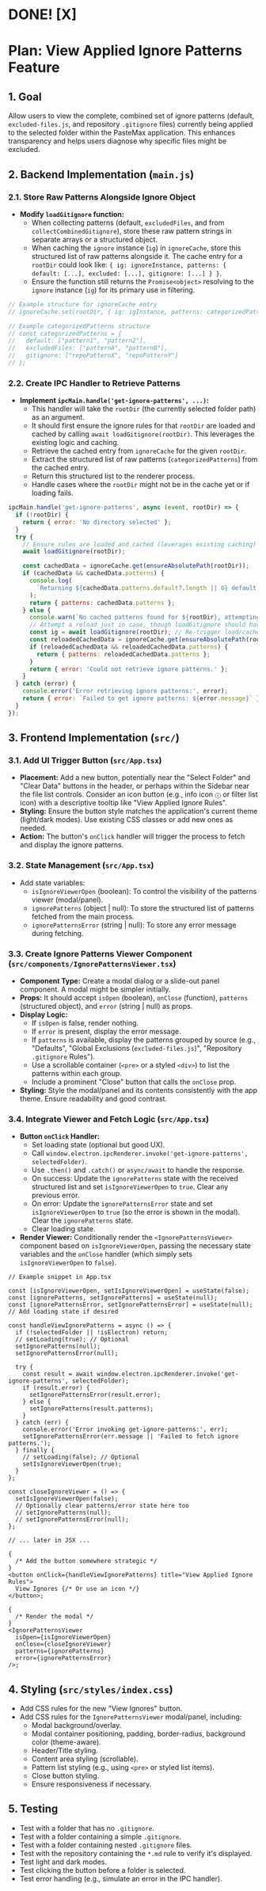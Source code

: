 # DONE! [X]

# Plan: View Applied Ignore Patterns Feature

## 1. Goal

Allow users to view the complete, combined set of ignore patterns (default, `excluded-files.js`, and repository `.gitignore` files) currently being applied to the selected folder within the PasteMax application. This enhances transparency and helps users diagnose why specific files might be excluded.

## 2. Backend Implementation (`main.js`)

### 2.1. Store Raw Patterns Alongside Ignore Object

- **Modify `loadGitignore` function:**
  - When collecting patterns (default, `excludedFiles`, and from `collectCombinedGitignore`), store these raw pattern strings in separate arrays or a structured object.
  - When caching the `ignore` instance (`ig`) in `ignoreCache`, store this structured list of raw patterns alongside it. The cache entry for a `rootDir` could look like: `{ ig: ignoreInstance, patterns: { default: [...], excluded: [...], gitignore: [...] } }`.
  - Ensure the function still returns the `Promise<object>` resolving to the `ignore` instance (`ig`) for its primary use in filtering.

```javascript
// Example structure for ignoreCache entry
// ignoreCache.set(rootDir, { ig: igInstance, patterns: categorizedPatterns });

// Example categorizedPatterns structure
// const categorizedPatterns = {
//   default: ["pattern1", "pattern2"],
//   excludedFiles: ["patternA", "patternB"],
//   gitignore: ["repoPatternX", "repoPatternY"]
// };
```

### 2.2. Create IPC Handler to Retrieve Patterns

- **Implement `ipcMain.handle('get-ignore-patterns', ...)`:**
  - This handler will take the `rootDir` (the currently selected folder path) as an argument.
  - It should first ensure the ignore rules for that `rootDir` are loaded and cached by calling `await loadGitignore(rootDir)`. This leverages the existing logic and caching.
  - Retrieve the cached entry from `ignoreCache` for the given `rootDir`.
  - Extract the structured list of raw patterns (`categorizedPatterns`) from the cached entry.
  - Return this structured list to the renderer process.
  - Handle cases where the `rootDir` might not be in the cache yet or if loading fails.

```javascript
ipcMain.handle('get-ignore-patterns', async (event, rootDir) => {
  if (!rootDir) {
    return { error: 'No directory selected' };
  }
  try {
    // Ensure rules are loaded and cached (leverages existing caching)
    await loadGitignore(rootDir);

    const cachedData = ignoreCache.get(ensureAbsolutePath(rootDir));
    if (cachedData && cachedData.patterns) {
      console.log(
        `Returning ${cachedData.patterns.default?.length || 0} default, ${cachedData.patterns.excludedFiles?.length || 0} excluded, ${cachedData.patterns.gitignore?.length || 0} gitignore patterns for ${rootDir}`
      );
      return { patterns: cachedData.patterns };
    } else {
      console.warn(`No cached patterns found for ${rootDir}, attempting reload.`);
      // Attempt a reload just in case, though loadGitignore should have handled it
      const ig = await loadGitignore(rootDir); // Re-trigger load/cache
      const reloadedCachedData = ignoreCache.get(ensureAbsolutePath(rootDir));
      if (reloadedCachedData && reloadedCachedData.patterns) {
        return { patterns: reloadedCachedData.patterns };
      }
      return { error: 'Could not retrieve ignore patterns.' };
    }
  } catch (error) {
    console.error('Error retrieving ignore patterns:', error);
    return { error: `Failed to get ignore patterns: ${error.message}` };
  }
});
```

## 3. Frontend Implementation (`src/`)

### 3.1. Add UI Trigger Button (`src/App.tsx`)

- **Placement:** Add a new button, potentially near the "Select Folder" and "Clear Data" buttons in the header, or perhaps within the Sidebar near the file list controls. Consider an icon button (e.g., info icon `ⓘ` or filter list icon) with a descriptive tooltip like "View Applied Ignore Rules".
- **Styling:** Ensure the button style matches the application's current theme (light/dark modes). Use existing CSS classes or add new ones as needed.
- **Action:** The button's `onClick` handler will trigger the process to fetch and display the ignore patterns.

### 3.2. State Management (`src/App.tsx`)

- Add state variables:
  - `isIgnoreViewerOpen` (boolean): To control the visibility of the patterns viewer (modal/panel).
  - `ignorePatterns` (object | null): To store the structured list of patterns fetched from the main process.
  - `ignorePatternsError` (string | null): To store any error message during fetching.

### 3.3. Create Ignore Patterns Viewer Component (`src/components/IgnorePatternsViewer.tsx`)

- **Component Type:** Create a modal dialog or a slide-out panel component. A modal might be simpler initially.
- **Props:** It should accept `isOpen` (boolean), `onClose` (function), `patterns` (structured object), and `error` (string | null) as props.
- **Display Logic:**
  - If `isOpen` is false, render nothing.
  - If `error` is present, display the error message.
  - If `patterns` is available, display the patterns grouped by source (e.g., "Defaults", "Global Exclusions (`excluded-files.js`)", "Repository `.gitignore` Rules").
  - Use a scrollable container (`<pre>` or a styled `<div>`) to list the patterns within each group.
  - Include a prominent "Close" button that calls the `onClose` prop.
- **Styling:** Style the modal/panel and its contents consistently with the app theme. Ensure readability and good contrast.

### 3.4. Integrate Viewer and Fetch Logic (`src/App.tsx`)

- **Button `onClick` Handler:**
  - Set loading state (optional but good UX).
  - Call `window.electron.ipcRenderer.invoke('get-ignore-patterns', selectedFolder)`.
  - Use `.then()` and `.catch()` or `async/await` to handle the response.
  - On success: Update the `ignorePatterns` state with the received structured list and set `isIgnoreViewerOpen` to `true`. Clear any previous error.
  - On error: Update the `ignorePatternsError` state and set `isIgnoreViewerOpen` to `true` (so the error is shown in the modal). Clear the `ignorePatterns` state.
  - Clear loading state.
- **Render Viewer:** Conditionally render the `<IgnorePatternsViewer>` component based on `isIgnoreViewerOpen`, passing the necessary state variables and the `onClose` handler (which simply sets `isIgnoreViewerOpen` to `false`).

```tsx
// Example snippet in App.tsx

const [isIgnoreViewerOpen, setIsIgnoreViewerOpen] = useState(false);
const [ignorePatterns, setIgnorePatterns] = useState(null);
const [ignorePatternsError, setIgnorePatternsError] = useState(null);
// Add loading state if desired

const handleViewIgnorePatterns = async () => {
  if (!selectedFolder || !isElectron) return;
  // setLoading(true); // Optional
  setIgnorePatterns(null);
  setIgnorePatternsError(null);

  try {
    const result = await window.electron.ipcRenderer.invoke('get-ignore-patterns', selectedFolder);
    if (result.error) {
      setIgnorePatternsError(result.error);
    } else {
      setIgnorePatterns(result.patterns);
    }
  } catch (err) {
    console.error('Error invoking get-ignore-patterns:', err);
    setIgnorePatternsError(err.message || 'Failed to fetch ignore patterns.');
  } finally {
    // setLoading(false); // Optional
    setIsIgnoreViewerOpen(true);
  }
};

const closeIgnoreViewer = () => {
  setIsIgnoreViewerOpen(false);
  // Optionally clear patterns/error state here too
  // setIgnorePatterns(null);
  // setIgnorePatternsError(null);
};

// ... later in JSX ...

{
  /* Add the button somewhere strategic */
}
<button onClick={handleViewIgnorePatterns} title="View Applied Ignore Rules">
  View Ignores {/* Or use an icon */}
</button>;

{
  /* Render the modal */
}
<IgnorePatternsViewer
  isOpen={isIgnoreViewerOpen}
  onClose={closeIgnoreViewer}
  patterns={ignorePatterns}
  error={ignorePatternsError}
/>;
```

## 4. Styling (`src/styles/index.css`)

- Add CSS rules for the new "View Ignores" button.
- Add CSS rules for the `IgnorePatternsViewer` modal/panel, including:
  - Modal background/overlay.
  - Modal container positioning, padding, border-radius, background color (theme-aware).
  - Header/Title styling.
  - Content area styling (scrollable).
  - Pattern list styling (e.g., using `<pre>` or styled list items).
  - Close button styling.
  - Ensure responsiveness if necessary.

## 5. Testing

- Test with a folder that has no `.gitignore`.
- Test with a folder containing a simple `.gitignore`.
- Test with a folder containing nested `.gitignore` files.
- Test with the repository containing the `*.md` rule to verify it's displayed.
- Test light and dark modes.
- Test clicking the button before a folder is selected.
- Test error handling (e.g., simulate an error in the IPC handler).
